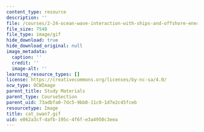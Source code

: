 ```yaml
---
content_type: resource
description: ''
file: /courses/2-24-ocean-wave-interaction-with-ships-and-offshore-energy-systems-13-022-spring-2002/e062a3cfdafb195c4f6fe3a4950c3eea_cat_swan7.gif
file_size: 7548
file_type: image/gif
hide_download: true
hide_download_original: null
image_metadata:
  caption: ''
  credit: ''
  image-alt: ''
learning_resource_types: []
license: https://creativecommons.org/licenses/by-nc-sa/4.0/
ocw_type: OCWImage
parent_title: Study Materials
parent_type: CourseSection
parent_uid: 73adbfa0-7dc5-9bb0-11c0-1d7e2c45fceb
resourcetype: Image
title: cat_swan7.gif
uid: e062a3cf-dafb-195c-4f6f-e3a4950c3eea
---
```

